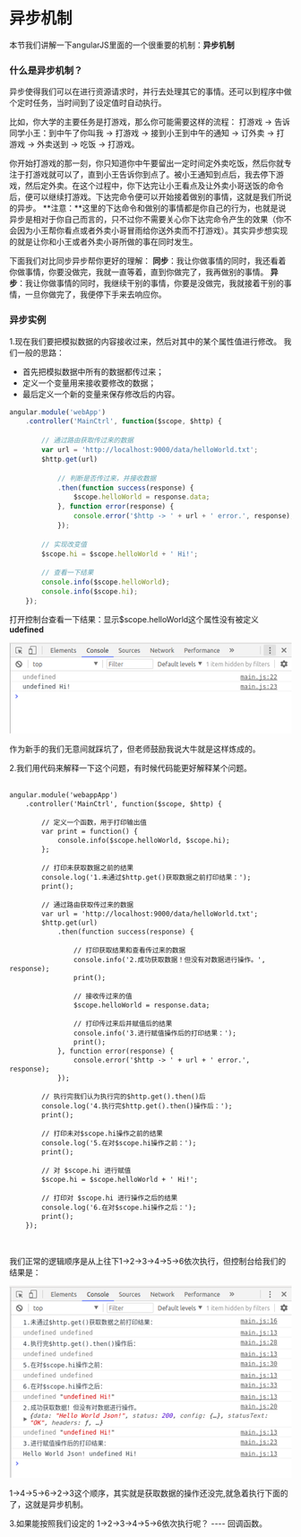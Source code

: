 # 异步机制
本节我们讲解一下angularJS里面的一个很重要的机制：**异步机制**

### 什么是异步机制？
异步使得我们可以在进行资源请求时，并行去处理其它的事情。还可以到程序中做个定时任务，当时间到了设定值时自动执行。

比如，你大学的主要任务是打游戏，那么你可能需要这样的流程：
打游戏 -> 告诉同学小王：到中午了你叫我 -> 打游戏 -> 接到小王到中午的通知 -> 订外卖 -> 打游戏 -> 外卖送到 -> 吃饭 -> 打游戏。

你开始打游戏的那一刻，你只知道你中午要留出一定时间定外卖吃饭，然后你就专注于打游戏就可以了，直到小王告诉你到点了。被小王通知到点后，我去停下游戏，然后定外卖。在这个过程中，你下达完让小王看点及让外卖小哥送饭的命令后，便可以继续打游戏。下达完命令便可以开始接着做别的事情，这就是我们所说的异步。
**注意：**这里的下达命令和做别的事情都是你自己的行为，也就是说异步是相对于你自己而言的，只不过你不需要关心你下达完命令产生的效果（你不会因为小王帮你看点或者外卖小哥冒雨给你送外卖而不打游戏）。其实异步想实现的就是让你和小王或者外卖小哥所做的事在同时发生。

下面我们对比同步异步帮你更好的理解：
**同步**：我让你做事情的同时，我还看着你做事情，你要没做完，我就一直等着，直到你做完了，我再做别的事情。
**异步**：我让你做事情的同时，我继续干别的事情，你要是没做完，我就接着干别的事情，一旦你做完了，我便停下手来去响应你。


### 异步实例
1.现在我们要把模拟数据的内容接收过来，然后对其中的某个属性值进行修改。
我们一般的思路：
- 首先把模拟数据中所有的数据都传过来；
- 定义一个变量用来接收要修改的数据；
- 最后定义一个新的变量来保存修改后的内容。

```javascript
angular.module('webApp')
    .controller('MainCtrl', function($scope, $http) {

        // 通过路由获取传过来的数据
        var url = 'http://localhost:9000/data/helloWorld.txt';
        $http.get(url)

            // 判断是否传过来，并接收数据
            .then(function success(response) {
                $scope.helloWorld = response.data;
            }, function error(response) {
                console.error('$http -> ' + url + ' error.', response);
            });

        // 实现改变值
        $scope.hi = $scope.helloWorld + ' Hi!';

        // 查看一下结果
        console.info($scope.helloWorld);
        console.info($scope.hi);
    });
```

打开控制台查看一下结果：显示$scope.helloWorld这个属性没有被定义**udefined**

![](image/1.png)

作为新手的我们无意间就踩坑了，但老师鼓励我说大牛就是这样炼成的。


2.我们用代码来解释一下这个问题，有时候代码能更好解释某个问题。

```

angular.module('webappApp')
    .controller('MainCtrl', function($scope, $http) {

        // 定义一个函数，用于打印输出值
        var print = function() {
            console.info($scope.helloWorld, $scope.hi);
        };

        // 打印未获取数据之前的结果
        console.log('1.未通过$http.get()获取数据之前打印结果：');
        print();

        // 通过路由获取传过来的数据
        var url = 'http://localhost:9000/data/helloWorld.txt';
        $http.get(url)
            .then(function success(response) {

                // 打印获取结果和查看传过来的数据
                console.info('2.成功获取数据！但没有对数据进行操作。', response);
                print();

                // 接收传过来的值
                $scope.helloWorld = response.data;

                // 打印传过来后并赋值后的结果
                console.info('3.进行赋值操作后的打印结果：');
                print();
            }, function error(response) {
                console.error('$http -> ' + url + ' error.', response);
            });

        // 执行完我们认为执行完的$http.get().then()后
        console.log('4.执行完$http.get().then()操作后：');
        print();

        // 打印未对$scope.hi操作之前的结果
        console.log('5.在对$scope.hi操作之前：');
        print();

        // 对 $scope.hi 进行赋值
        $scope.hi = $scope.helloWorld + ' Hi!';

        // 打印对 $scope.hi 进行操作之后的结果
        console.log('6.在对$scope.hi操作之后：');
        print();
    });

 
```

我们正常的逻辑顺序是从上往下1->2->3->4->5->6依次执行，但控制台给我们的结果是：

![](image/2.png)

1->4->5->6->2->3这个顺序，其实就是获取数据的操作还没完,就急着执行下面的了，这就是异步机制。



3.如果能按照我们设定的 1->2->3->4->5->6依次执行呢？ ---- 回调函数。




